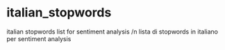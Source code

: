 # italian_stopwords
italian stopwords list for sentiment analysis /n
lista di stopwords in italiano per sentiment analysis
